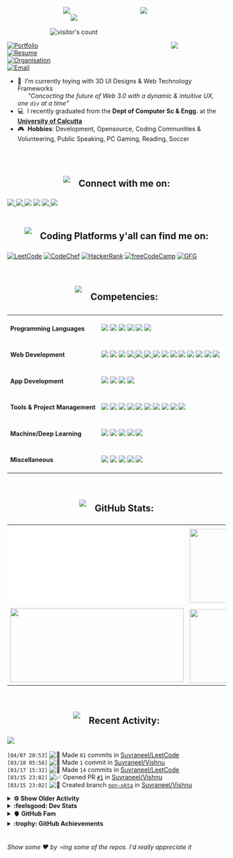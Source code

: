 <!-- [![Header](https://github.com/Suvraneel/Suvraneel/assets/63473496/ce9bd7bb-78c7-4057-9168-a34a650ef64f)](https://suvraneel.github.io/) -->
<p>
  <a href="https://open.spotify.com/user/4bio4arq8izb9sba4ly6al54v">
   <img align="right" src="https://spotify-github-profile.vercel.app/api/view?uid=4bio4arq8izb9sba4ly6al54v&cover_image=true&theme=novatorem" width="39%">
  </a>
  <div style="display: flex; flex-direction: column; justify-content: center; align-items: center;">
    <img align="left" src="https://media.tenor.com/images/043986fe5f470eeb6d86515e6cda30fe/tenor.gif" width="50">
    <img src="https://readme-typing-svg.herokuapp.com?font=Raleway&color=F70000&size=28&center=true&vCenter=true&multiline=true&weight=400&height=100&width=220&lines=Hey+there%2C;I%27m+Suvraneel+!">
    <br />
    <img alt="visitor's count" src="https://profile-counter.glitch.me/{Suvraneel}/count.svg">
  </div>
</p>
<a href="https://suvraneel.me" target="_blank"><img align='right' src="https://github.com/Suvraneel/Suvraneel/assets/63473496/af7a7df4-fa65-4c8c-941b-fcda66e5dc88" width="25%" height="auto"></a>

[![Portfolio](https://img.shields.io/badge/Feel_free_to_check_out_my_PortFolio_Website-suvraneel%2Eme-grey?style=for-the-badge&logo=Scribd&labelColor=013243&color=bf2004)](https://suvraneel.me)  
[![Resume](https://img.shields.io/badge/Here's_my_updated_resume-Suvraneel%20Bhuin-blue?style=for-the-badge&logo=Sega&labelColor=0d182b)](https://suvraneel.me/docs/Suvraneel_Bhuin_Resume.pdf)  
[![Organisation](https://img.shields.io/badge/Organisation\Collection_of_all_my_projects-OpenSorcerer-white?style=for-the-badge&logo=Opera&labelColor=1d182b)](https://github.com/Open-Sorcerer)  
[![Email](https://img.shields.io/badge/Reach_out_to_me_at_-official@suvraneel.tech-purple?style=for-the-badge&logo=Scribd&labelColor=2f182b)](mailto:bsuvraneel@gmail.com)
- :crystal_ball: &nbsp;I’m currently toying with 3D UI Designs & Web Technology Frameworks  
  &nbsp; &nbsp; &nbsp; _"Concocting the future of Web 3.0 with a dynamic & intuitive UX, one `div` at a time"_
- :computer: &nbsp;I recently graduated from the **Dept of Computer Sc & Engg.** at the **[University of Calcutta](https://www.caluniv.ac.in/)**
- :video_game: &nbsp;**Hobbies**: Development, Opensource, Coding Communities & Volunteering, Public Speaking, PC Gaming, Reading, Soccer

<br/>
<br/>
<div id="connect">
  <h2 align="left" style="display: flex; justify-content: center; align-items: center;">
    <img src="https://github.com/Suvraneel/Suvraneel/assets/63473496/6c2a1b4f-2aeb-4ffd-8a31-47a41810dc55" height="35" width="auto">
    <span>&nbsp;&nbsp;&nbsp;&nbsp;Connect with me on:</span>
  </h2>
  <a href="https://twitter.com/SuvraneelB">
    <img src="https://user-images.githubusercontent.com/63473496/212667318-969259c1-f51a-47a4-a3e3-8675138bdcec.gif" height="60" width= auto>
  </a>
  <a href="https://www.linkedin.com/in/suvraneel">
    <img src="https://user-images.githubusercontent.com/63473496/212667680-1ccf7d0a-9f59-4be5-a2d0-b07effb04b6c.gif" height="60" width= auto>
  </a>
  <a href="https://www.facebook.com/suvraneel.bhuin">
    <img src="https://user-images.githubusercontent.com/63473496/212667021-d190985a-6977-41bf-8063-d5c09c8abd8c.gif" height="60" width= auto></a>
  <a href="https://www.instagram.com/suvraneel"><img src="https://user-images.githubusercontent.com/63473496/212668023-3f7aa65f-2a55-44f4-bc11-e1e7fea26cab.gif" height="60" width="auto"></a>
  <a href="https://api.whatsapp.com/send?phone=917001967224&text=Hi!%20Suvraneel!!">
    <img src="https://user-images.githubusercontent.com/63473496/212668258-a33f94f5-0baf-4ab5-a2ac-83adafa8ecf0.gif" height="60" width="auto">
  </a>
  <a href="https://discord.com/users/851345743935045652/">
    <img src="https://user-images.githubusercontent.com/63473496/212670527-afccf7ca-4dfc-4f4c-bf91-19287be8a679.gif" height="60" width="auto">
  </a>
</div>

<br/>
<div id="code_plat">
  <h2 align="left" style="display: flex; justify-content: center; align-items: center;">
    <img src="https://github.com/Suvraneel/Suvraneel/assets/63473496/6fcc0b23-7e1d-486d-a645-af95004682f8" height="40" width="auto">
    <span>&nbsp;&nbsp;&nbsp;&nbsp;Coding Platforms y'all can find me on:</span>
  </h2>
</div>

[![LeetCode](https://img.shields.io/badge/-LeetCode-da8200?style=for-the-badge&logo=LeetCode&logoColor=ffa116&labelColor=black)](https://leetcode.com/Suvraneel/)
[![CodeChef](https://img.shields.io/badge/Codechef-372a22?&style=for-the-badge&logo=Codechef&logoColor=red&labelColor=black)](https://www.codechef.com/users/suvraneel)
[![HackerRank](https://img.shields.io/badge/-Hackerrank-00c353?style=for-the-badge&logo=HackerRank&logoColor=00EA64&labelColor=black)](https://www.hackerrank.com/bsuvraneel)
[![freeCodeCamp](https://img.shields.io/badge/-freeCodeCamp-131342?style=for-the-badge&logo=freeCodeCamp&logoColor=white&labelColor=0A0A23)](https://www.hackerrank.com/bsuvraneel)
[![GFG](https://img.shields.io/badge/GeeksforGeeks-298D46?style=for-the-badge&logo=geeksforgeeks&logoColor=4dcb72&labelColor=black)](https://auth.geeksforgeeks.org/user/bsuvraneel/)
 <!-- 
 [![HackerEarth - hidden](https://img.shields.io/badge/HackerEarth-2C3454?&style=for-the-badge&logo=HackerEarth&logoColor=5464a1&labelColor=040407")](https://www.hackerearth.com/@bsuvraneel) 
 -->

<!-- Attribution: "Icon made by Freepik from www.flaticon.com"-->
<!--
- **Gmail**: &nbsp;&nbsp;&nbsp;&nbsp;&nbsp;&nbsp;&nbsp;&nbsp;&nbsp;&nbsp;&nbsp;&nbsp; bsuvraneel@gmail.com
- **LinkedIn**: &nbsp;&nbsp;&nbsp;&nbsp;&nbsp;&nbsp;&nbsp;&nbsp; https://www.linkedin.com/in/suvraneel-bhuin/
- **Facebook**: &nbsp;&nbsp;&nbsp;&nbsp;&nbsp;&nbsp; https://www.facebook.com/suvraneel.bhuin
- **Instagram**: &nbsp;&nbsp;&nbsp;&nbsp;&nbsp; https://www.instagram.com/el_diablo_suvraneel
- **Discord**: &nbsp;&nbsp;&nbsp;&nbsp;&nbsp;&nbsp;&nbsp;&nbsp;&nbsp; https://discord.com/users/851345743935045652/
- **WhatsApp**: &nbsp;&nbsp;&nbsp; [+91 7001967224](https://api.whatsapp.com/send?phone=917001967224&text=Hi!%20Suvraneel!!)
-->

<br/>
<div id="competencies">
  <h2 align="left" style="display: flex; justify-content: center; align-items: center;">
    <img src="https://github.com/Suvraneel/Suvraneel/assets/63473496/a423ae39-0236-4875-b4e7-748b6a337399" height="50" width= auto>
    <span>&nbsp;&nbsp;&nbsp;&nbsp;Competencies:</span>
  </h2>
</div>

<table>
<tr>
<td><h4>Programming Languages</h4></td>
<td><a href="https://github.com/search?q=user%3ASuvraneel+language%3AC%2B%2B&type=Code"><img src="https://img.shields.io/badge/CPP-blue?style=for-the-badge&logo=cplusplus&logoColor=blue&color=00599C&labelColor=black"/></a>  
<a href="https://github.com/search?q=user%3ASuvraneel+language%3AC&type=Code"><img src="https://img.shields.io/badge/C-black?style=for-the-badge&logo=c&labelColor=black&color=404040" /></a>  
<a href="https://github.com/search?q=user%3ASuvraneel+language%3AJava&type=Code"><img src="https://img.shields.io/badge/Java-orange?style=for-the-badge&logo=OpenJDK&logoColor=ff7019&labelColor=141819&color=ff7019"/></a>  
<a href="https://github.com/search?p=4&q=user%3ASuvraneel+language%3AJavaScript&type=Code"><img src="https://img.shields.io/badge/Javascript-yellow?style=for-the-badge&logo=javascript&labelColor=black&color=DFA200" /></a>
<a href="https://github.com/search?p=4&q=user%3ASuvraneel+language%3ATypeScript&type=Code"><img src="https://img.shields.io/badge/Typescript-blue?style=for-the-badge&logo=typescript&labelColor=black&color=blue" /></a>
<a href="https://github.com/search?q=user%3ASuvraneel+language%3ASolidity&type=Code"><img src="https://img.shields.io/badge/Solidity-white?style=for-the-badge&logo=solidity&labelColor=black&color=EAEAEA" /></a>
</td></tr>

<tr>
<td><h4>Web Development</h4></td>
<td><a href="https://github.com/search?q=user%3ASuvraneel+language%3AHTML&type=Code"><img src="https://img.shields.io/badge/HTML5-red?style=for-the-badge&logo=html5&labelColor=black&color=E34F26"/></a>
<a href="https://github.com/search?q=user%3ASuvraneel+language%3ACSS&type=Code"><img src="https://img.shields.io/badge/CSS3-white?style=for-the-badge&logo=css3&logoColor=1572B6&labelColor=black&color=1572B6" /></a>
<a href="#"><img src="https://img.shields.io/badge/Bootstrap-purple?style=for-the-badge&logo=bootstrap&labelColor=black&color=7952B3"/></a>
<a href="https://github.com/search?p=4&q=user%3ASuvraneel+language%3AJavaScript&type=Code"><img src="https://img.shields.io/badge/Javascript-yellow?style=for-the-badge&logo=javascript&labelColor=black&color=c89100"/>  
<a href="https://github.com/search?p=4&q=user%3ASuvraneel+language%3AJavaScript&type=Code"><img src="https://img.shields.io/badge/PHP-purple?style=for-the-badge&logo=php&labelColor=black&color=585da0"/>
  <a href="https://github.com/search?p=4&q=user%3ASuvraneel+language%3AJavaScript&type=Code"><img src="https://img.shields.io/badge/mariadb-black?style=for-the-badge&logo=mariadb&logoColor=white&labelColor=001A22&color=003545"/>
<a href="#"><img src="https://img.shields.io/badge/MongoDB-green?style=for-the-badge&logo=mongodb&labelColor=black&color=409040"/></a>
<a href="#"><img src="https://img.shields.io/badge/Express-black?style=for-the-badge&logo=express&labelColor=black&color=1f1f1f"/></a>
<a href="#"><img src="https://img.shields.io/badge/React-blue?style=for-the-badge&logo=react&labelColor=black&color=3a8296"/></a>
<a href="#"><img src="https://img.shields.io/badge/Node.JS-blue?style=for-the-badge&logo=node.js&logoColor=lime&labelColor=black&color=236b23"/></a>
<a href="#"><img src="https://img.shields.io/badge/Spring-lime?style=for-the-badge&logo=spring&logoColor=6DB33F&labelColor=black&color=239e23"/></a>
<a href="#"><img src="https://img.shields.io/badge/Spring%20Boot-lime?style=for-the-badge&logo=springboot&logoColor=6DB33F&labelColor=black&color=239e23"/></a>
<a href="#"><img src="https://img.shields.io/badge/Tailwind%20CSS-black?style=for-the-badge&logo=tailwindcss&labelColor=black&color=1CA1B8"/></a>
<a href="#"><img src="https://img.shields.io/badge/Next.js-black?style=for-the-badge&logo=Next.js&&logoColor=white&labelColor=black&color=2E2E2E"/></a>
</td></tr>

<tr>
<td><h4>App Development</h4></td>
<td><a href="#"><img src="https://img.shields.io/badge/React%20Native-blue?style=for-the-badge&logo=react&labelColor=black&color=3a8296"/></a>
<a href="#"><img src="https://img.shields.io/badge/Flutter-0a97c2?style=for-the-badge&logo=flutter&logoColor=0dbdf2&labelColor=black&color=0ba0cd"/></a>
<a href="https://github.com/search?q=user%3ASuvraneel+language%3ADart&type=Code"><img src="https://img.shields.io/badge/Dart-blue?style=for-the-badge&logo=dart&logoColor=2eb8b8&labelColor=black&color=269999"/></a>
<a href="#"><img src="https://img.shields.io/badge/Android%20Studio-green?style=for-the-badge&logo=android%20studio&labelColor=black&color=2a9a5c"/></a></td></tr>

<tr>
<td><h4>Tools & Project Management</h4></td>
<td><a href="#"><img src="https://img.shields.io/badge/Git-red?style=for-the-badge&logo=git&labelColor=black&color=red"/></a>  
<a href="#"><img src="https://img.shields.io/badge/GitHub-black?style=for-the-badge&logo=github&labelColor=black&color=181717"/></a>  
<a href="#"><img src="https://img.shields.io/badge/VSCode-cyan?style=for-the-badge&logo=visual%20studio%20code&labelColor=00497a&color=007ACC"/></a>
<a href="#"><img src="https://img.shields.io/badge/Postman-orange?style=for-the-badge&logo=postman&labelColor=black&color=ff4704"/></a>
<a href="#"><img src="https://img.shields.io/badge/XAMPP-orange?style=for-the-badge&logo=xampp&labelColor=black&color=fb6b0b"/></a>  
<a href="#"><img src="https://img.shields.io/badge/Repl.it-black?style=for-the-badge&logo=replit&labelColor=black&color=1e2426"/></a>  
<a href="#"><img src="https://img.shields.io/badge/Eclipse%20IDE-purple?style=for-the-badge&logo=eclipse%20IDE&labelColor=1a1433&color=2C2255"/></a>  
<a href="#"><img src="https://img.shields.io/badge/Codepen-black?style=for-the-badge&logo=codepen&labelColor=black&color=141819"/></a>
  <a href="#"><img src="https://img.shields.io/badge/Vercel-black?style=for-the-badge&logo=vercel&labelColor=black&color=141219"/></a>
<a href="#"><img src="https://img.shields.io/badge/Heroku-180036?style=for-the-badge&logo=heroku&labelColor=180036&color=430098"/></a></td>  
  </tr>  

<tr>
<td><h4>Machine/Deep Learning</h4></td>
<td><a href="#"><img src="https://img.shields.io/badge/Pandas-black?style=for-the-badge&logo=pandas&labelColor=0c0234&color=150458"/></a>  
<a href="#"><img src="https://img.shields.io/badge/NumPy-blue?style=for-the-badge&logo=numpy&labelColor=001921&color=013243"/></a>  
<a href="#"><img src="https://img.shields.io/badge/TensorFlow-black?style=for-the-badge&logo=tensorflow&labelColor=141819&color=FF6F00"/></a>
<a href="#"><img src="https://img.shields.io/badge/Skikit%20Learn-orange?style=for-the-badge&logo=scikit%2Dlearn&labelColor=141819&color=F7931E"/></a>  
<a href="#"><img src="https://img.shields.io/badge/Keras-black?style=for-the-badge&logo=keras&labelColor=680000&color=D00000"/></a></td></tr>

<tr>
<td><h4>Miscellaneous</h4></td>
<td>
  <a href="#"><img src="https://img.shields.io/badge/Arduino-blue?style=for-the-badge&logo=arduino&labelColor=black&color=00979D"/></a>
  <a href="#"><img src="https://img.shields.io/badge/VHDL-cc0000?style=for-the-badge&logo=xilinx&logoColor=cc0000&labelColor=black&color=cc0000"/></a>
  <a href="#"><img src="https://img.shields.io/badge/GNU_Bash-blue?style=for-the-badge&logo=gnubash&labelColor=black&color=4EAA25"/></a>
  <a href="#"><img src="https://img.shields.io/badge/Photoshop-navy?style=for-the-badge&logo=adobe-photoshop&labelColor=black&color=0072ff"/></a>
  <a href="#"><img src="https://img.shields.io/badge/Figma-orange?style=for-the-badge&logo=figma&labelColor=black&color=f24e1e"/></a>

  </td></tr>
</table>

<br/>
<div id="gh_stats">
  <h2 align="left" style="display: flex; justify-content: center; align-items: center;">
    <img src="https://github.com/Suvraneel/Suvraneel/assets/63473496/a4d8a1b7-b832-4a7b-a987-d864b3466288" height="40" width="auto">
    <span>&nbsp;&nbsp;&nbsp;&nbsp;GitHub Stats:</span>
  </h2>
</div>

<table>
  <tr>
    <td align="center">
      <img alt="" width="400" src="https://github.com/Suvraneel/Suvraneel/blob/master/metrics.plugin.isocalendar.svg">
    </td>
    <td align="center">
        <img align="right" src ="https://github-readme-stats.vercel.app/api/top-langs/?username=suvraneel&layout=compact&hide_border=true&theme=vision-friendly-dark&langs_count=10&hide=jupyter%20notebook,tex,c" height="170px" width="360px">
    </td>
  </tr>
  <tr>
    <td align="center">
      <img alt="" width="400" src="https://github-readme-stats.vercel.app/api?username=suvraneel&show_icons=true&theme=vision-friendly-dark&hide_border=true" width="360px" height="170px" >
    </td>
    <td align="center">
        <img align="right" src ="https://github-readme-streak-stats.herokuapp.com?user=suvraneel&theme=vision-friendly-dark&hide_border=true" width="360px" height="170px">
<!--         <img align="right" src ="https://streak-stats.demolab.com?user=suvraneel&theme=vision-friendly-dark&hide_border=true" width="360px" height="170px"> -->
    </td>
  </tr>
</table>

<br/>
<div id="recent">
  <h2 align="left" style="display: flex; justify-content: center; align-items: center;">
    <img src="https://github.com/Suvraneel/Suvraneel/assets/63473496/79d3b4fa-d8fc-4348-94a1-7df5414d1ab3" height="40" width="auto">
    <span>&nbsp;&nbsp;&nbsp;&nbsp;Recent Activity:</span>
  </h2>
</div>

<!--  Personalised Heroku Instance (But sleeping dynos issue) at: suvraneel-gh-activity-graph.herokuapp.com  -->
<img src="https://github-readme-activity-graph.vercel.app/graph?username=Suvraneel&bg_color=000000&line=ffb812&area=true&color=8135fc&hide_border=true&hide_title=true">
<!-- <img src="https://activity-graph.herokuapp.com/graph?username=Suvraneel&bg_color=000000&line=ffb812&area=true&color=8135fc&hide_border=true&hide_title=true"> -->

<!--START_SECTION:activity-->
`[04/07 20:53]` <img alt="📝" src="https://github.com/cheesits456/github-activity-readme/raw/master/icons/commit.png" align="top" height="18"> Made `81` commits in [Suvraneel/LeetCode](https://github.com/Suvraneel/LeetCode)  
`[03/18 05:58]` <img alt="📝" src="https://github.com/cheesits456/github-activity-readme/raw/master/icons/commit.png" align="top" height="18"> Made `1` commit in [Suvraneel/Vishnu](https://github.com/Suvraneel/Vishnu)  
`[03/17 15:32]` <img alt="📝" src="https://github.com/cheesits456/github-activity-readme/raw/master/icons/commit.png" align="top" height="18"> Made `14` commits in [Suvraneel/LeetCode](https://github.com/Suvraneel/LeetCode)  
`[03/15 23:02]` <img alt="✅" src="https://github.com/cheesits456/github-activity-readme/raw/master/icons/pr-open.png" align="top" height="18"> Opened PR [`#1`](https://github.com//Suvraneel/Vishnu/pull/1 'init(spring boot): Custom Security & Authentication') in [Suvraneel/Vishnu](https://github.com/Suvraneel/Vishnu)  
`[03/15 23:02]` <img alt="📂" src="https://github.com/cheesits456/github-activity-readme/raw/master/icons/create-branch.png" align="top" height="18"> Created branch [`non-okta`](https://github.com/Suvraneel/Vishnu/tree/non-okta) in [Suvraneel/Vishnu](https://github.com/Suvraneel/Vishnu)  

<details><summary><b> ⚙️ Show Older Activity</b></summary>

`[03/15 22:58]` <img alt="📂" src="https://github.com/cheesits456/github-activity-readme/raw/master/icons/create-branch.png" align="top" height="18"> Created branch [`okta-auth0`](https://github.com/Suvraneel/Vishnu/tree/okta-auth0) in [Suvraneel/Vishnu](https://github.com/Suvraneel/Vishnu)  
`[03/15 22:58]` <img alt="❌" src="https://github.com/cheesits456/github-activity-readme/raw/master/icons/delete.png" align="top" height="18"> Deleted `okta` from [Suvraneel/Vishnu](https://github.com/Suvraneel/Vishnu)  
`[03/15 22:58]` <img alt="📂" src="https://github.com/cheesits456/github-activity-readme/raw/master/icons/create-branch.png" align="top" height="18"> Created branch [`okta`](https://github.com/Suvraneel/Vishnu/tree/okta) in [Suvraneel/Vishnu](https://github.com/Suvraneel/Vishnu)  
`[03/14 22:32]` <img alt="📝" src="https://github.com/cheesits456/github-activity-readme/raw/master/icons/commit.png" align="top" height="18"> Made `14` commits in [Suvraneel/Vishnu](https://github.com/Suvraneel/Vishnu)  
`[03/14 12:44]` <img alt="📝" src="https://github.com/cheesits456/github-activity-readme/raw/master/icons/commit.png" align="top" height="18"> Made `15` commits in [Suvraneel/LeetCode](https://github.com/Suvraneel/LeetCode)  
`[03/10 18:35]` <img alt="📝" src="https://github.com/cheesits456/github-activity-readme/raw/master/icons/commit.png" align="top" height="18"> Made `4` commits in [Suvraneel/LeetCode](https://github.com/Suvraneel/LeetCode)  

</details>
<!--END_SECTION:activity-->

<!--
<details>
<summary> <b>  :octocat: WakaTime Stats </b></summary>
<br />
  
<table>
  <tr>
  <td><a href="https://wakatime.com/share/@05005a1d-5ed0-4f6a-b5c8-1a7a0d9534ea/a3675396-1652-4177-809a-65a6296755a7.svg"><img src="https://wakatime.com/share/@05005a1d-5ed0-4f6a-b5c8-1a7a0d9534ea/d93ea33a-b746-4c92-9c93-c80017ed72aa.png" width="400px"/></a><a href="https://wakatime.com/share/@05005a1d-5ed0-4f6a-b5c8-1a7a0d9534ea/9b6e468a-7930-4319-b2b5-4eeaa40133cb.svg"><img src="https://wakatime.com/share/@05005a1d-5ed0-4f6a-b5c8-1a7a0d9534ea/aaa0e22b-fd56-4033-9216-675147769a3f.png" width="400px"/></a></td>
  </tr>  
</table>
</details>
-->

<!--<details>
  <summary> <b>  :maple_leaf: Website Performance </b></summary>
<img src="https://metrics.lecoq.io/Suvraneel?template=classic&base.header=0&base.activity=0&base.community=0&base.repositories=0&base.metadata=0&pagespeed=1&pagespeed.url=.user.website&pagespeed.detailed=false&pagespeed.screenshot=false&config.timezone=Asia%2FCalcutta">
</details>-->

<details>
  <summary> <b> :feelsgood: Dev Stats </b> </summary>
  <img width="45%" src="https://stats.quine.sh/Suvraneel/dependencies?theme=dark"/>
  <img width="45%" src="https://stats.quine.sh/Suvraneel/web3?theme=dark"/>
  <img width="90%" src="https://stats.quine.sh/Suvraneel/topics-over-time?theme=dark"/>
  <img width="90%" src="https://stats.quine.sh/Suvraneel/languages-over-time?theme=dark"/>
</details>

<details>
  <summary> <b>  🫀 GitHub Fam </b></summary>
<img src="https://github.com/Suvraneel/Suvraneel/blob/master/metrics.plugin.people.followers.svg">
</details>

<details>
<summary> <b>  :trophy: GitHub Achievements </b></summary>
<img src="https://github.com/Suvraneel/Suvraneel/blob/master/metrics.plugin.achievements.svg">
</details><br>

###### Show some ❤️ by ⭐ing some of the repos. I'd really appreciate it
